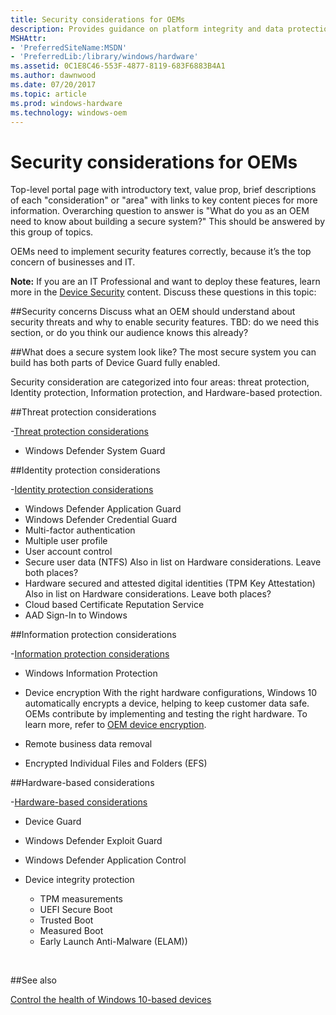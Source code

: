 ```yaml
---
title: Security considerations for OEMs
description: Provides guidance on platform integrity and data protection features including Secure boot and BitLocker.
MSHAttr:
- 'PreferredSiteName:MSDN'
- 'PreferredLib:/library/windows/hardware'
ms.assetid: 0C1E8C46-553F-4877-8119-683F6883B4A1
ms.author: dawnwood
ms.date: 07/20/2017
ms.topic: article
ms.prod: windows-hardware
ms.technology: windows-oem
---
```


# Security considerations for OEMs

Top-level portal page with introductory text, value prop, brief descriptions of each "consideration" or "area" with links to key content pieces for more information. Overarching question to answer is "What do you as an OEM need to know about building a secure system?" This should be answered by this group of topics. 


OEMs need to implement security features correctly, because it’s the top concern of businesses and IT. 

**Note:** If you are an IT Professional and want to deploy these features, learn more in the [Device Security](https://docs.microsoft.com/en-us/windows/device-security/) content. 
Discuss these questions in this topic:

##Security concerns
Discuss what an OEM should understand about security threats and why to enable security features. TBD: do we need this section, or do you think our audience knows this already?

##What does a secure system look like?
The most secure system you can build has both parts of Device Guard fully enabled. 


Security consideration are categorized into four areas: threat protection, Identity protection, Information protection, and Hardware-based protection.

##Threat protection considerations

-[Threat protection considerations](OEM-threat-protection.md)
* Windows Defender System Guard

##Identity protection considerations

-[Identity protection considerations](OEM-identity-protection.md)

* Windows Defender Application Guard
* Windows Defender Credential Guard
* Multi-factor authentication
* Multiple user profile
* User account control
* Secure user data (NTFS)
Also in list on Hardware considerations. Leave both places?
* Hardware secured and attested digital identities (TPM Key Attestation)
Also in list on Hardware considerations. Leave both places?
* Cloud based Certificate Reputation Service
* AAD Sign-In to Windows 

##Information protection considerations

-[Information protection considerations](OEM-information-protection.md)

* Windows Information Protection

* Device encryption
With the right hardware configurations, Windows 10 automatically encrypts a device, helping to keep customer data safe. OEMs contribute by implementing and testing the right hardware. To learn more, refer to [OEM device encryption](OEM-device-encryption).

* Remote business data removal

* Encrypted Individual Files and Folders (EFS)

##Hardware-based considerations

-[Hardware-based considerations](OEM-hardware-based-protection.md)

* Device Guard

* Windows Defender Exploit Guard


* Windows Defender Application Control


* Device integrity protection
	* TPM measurements
	* UEFI Secure Boot
	* Trusted Boot
	* Measured Boot
	* Early Launch Anti-Malware (ELAM)) 


 

##See also

[Control the health of Windows 10-based devices](https://docs.microsoft.com/en-us/windows/device-security/protect-high-value-assets-by-controlling-the-health-of-windows-10-based-devices)



 

 







